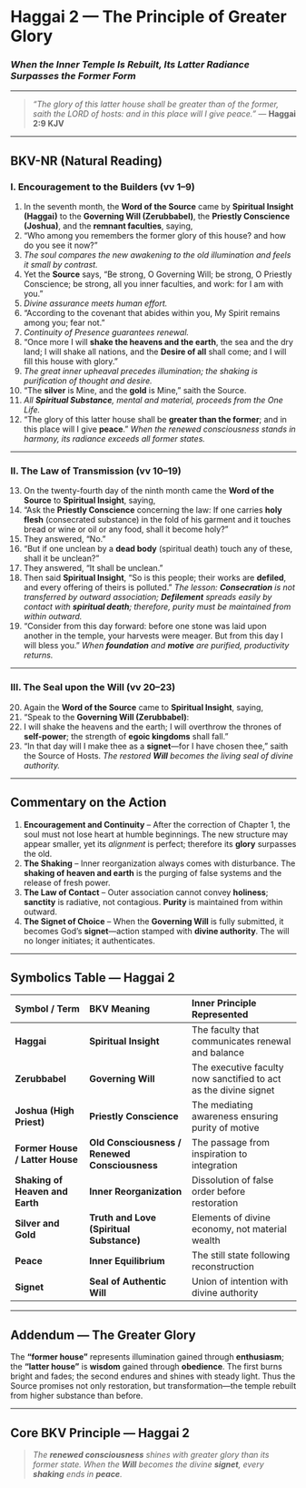 # Haggai 2 — The Principle of Greater Glory
### *When the Inner Temple Is Rebuilt, Its Latter Radiance Surpasses the Former Form*

---

> _“The glory of this latter house shall be greater than of the former, saith the LORD of hosts: and in this place will I give peace.”_ — **Haggai 2:9 KJV**

---

## BKV-NR (Natural Reading)

### **I. Encouragement to the Builders (vv 1–9)**

1.  In the seventh month, the **Word of the Source** came by **Spiritual Insight (Haggai)** to the **Governing Will (Zerubbabel)**, the **Priestly Conscience (Joshua)**, and the **remnant faculties**, saying,
2.  “Who among you remembers the former glory of this house? and how do you see it now?”
3.  *The soul compares the new awakening to the old illumination and feels it small by contrast.*
4.  Yet the **Source** says, “Be strong, O Governing Will; be strong, O Priestly Conscience; be strong, all you inner faculties, and work: for I am with you.”
5.  *Divine assurance meets human effort.*
6.  “According to the covenant that abides within you, My Spirit remains among you; fear not.”
7.  *Continuity of Presence guarantees renewal.*
8.  “Once more I will **shake the heavens and the earth**, the sea and the dry land; I will shake all nations, and the **Desire of all** shall come; and I will fill this house with glory.”
9.  *The great inner upheaval precedes illumination; the shaking is purification of thought and desire.*
10. “The **silver** is Mine, and the **gold** is Mine,” saith the Source.
11. *All **Spiritual Substance**, mental and material, proceeds from the One Life.*
12. “The glory of this latter house shall be **greater than the former**; and in this place will I give **peace**.”
    *When the renewed consciousness stands in harmony, its radiance exceeds all former states.*

---

### **II. The Law of Transmission (vv 10–19)**

13. On the twenty-fourth day of the ninth month came the **Word of the Source** to **Spiritual Insight**, saying,
14. “Ask the **Priestly Conscience** concerning the law: If one carries **holy flesh** (consecrated substance) in the fold of his garment and it touches bread or wine or oil or any food, shall it become holy?”
15. They answered, “No.”
16. “But if one unclean by a **dead body** (spiritual death) touch any of these, shall it be unclean?”
17. They answered, “It shall be unclean.”
18. Then said **Spiritual Insight**, “So is this people; their works are **defiled**, and every offering of theirs is polluted.”
    *The lesson: **Consecration** is not transferred by outward association; **Defilement** spreads easily by contact with **spiritual death**; therefore, purity must be maintained from within outward.*
19. “Consider from this day forward: before one stone was laid upon another in the temple, your harvests were meager. But from this day I will bless you.”
    *When **foundation** and **motive** are purified, productivity returns.*

---

### **III. The Seal upon the Will (vv 20–23)**

20. Again the **Word of the Source** came to **Spiritual Insight**, saying,
21. “Speak to the **Governing Will (Zerubbabel)**:
22. I will shake the heavens and the earth; I will overthrow the thrones of **self-power**; the strength of **egoic kingdoms** shall fall.”
23. “In that day will I make thee as a **signet**—for I have chosen thee,” saith the Source of Hosts.
    *The restored **Will** becomes the living seal of divine authority.*

---

## **Commentary on the Action**

1.  **Encouragement and Continuity** – After the correction of Chapter 1, the soul must not lose heart at humble beginnings. The new structure may appear smaller, yet its *alignment* is perfect; therefore its **glory** surpasses the old.
2.  **The Shaking** – Inner reorganization always comes with disturbance. The **shaking of heaven and earth** is the purging of false systems and the release of fresh power.
3.  **The Law of Contact** – Outer association cannot convey **holiness**; **sanctity** is radiative, not contagious. **Purity** is maintained from within outward.
4.  **The Signet of Choice** – When the **Governing Will** is fully submitted, it becomes God’s **signet**—action stamped with **divine authority**. The will no longer initiates; it authenticates.

---

## **Symbolics Table — Haggai 2**

| Symbol / Term | BKV Meaning | Inner Principle Represented |
| :--- | :--- | :--- |
| **Haggai** | **Spiritual Insight** | The faculty that communicates renewal and balance |
| **Zerubbabel** | **Governing Will** | The executive faculty now sanctified to act as the divine signet |
| **Joshua (High Priest)** | **Priestly Conscience** | The mediating awareness ensuring purity of motive |
| **Former House / Latter House** | **Old Consciousness / Renewed Consciousness** | The passage from inspiration to integration |
| **Shaking of Heaven and Earth** | **Inner Reorganization** | Dissolution of false order before restoration |
| **Silver and Gold** | **Truth and Love (Spiritual Substance)** | Elements of divine economy, not material wealth |
| **Peace** | **Inner Equilibrium** | The still state following reconstruction |
| **Signet** | **Seal of Authentic Will** | Union of intention with divine authority |

---

## **Addendum — The Greater Glory**

The **“former house”** represents illumination gained through **enthusiasm**; the **“latter house”** is **wisdom** gained through **obedience**.
The first burns bright and fades; the second endures and shines with steady light.
Thus the Source promises not only restoration, but transformation—the temple rebuilt from higher substance than before.

---

## **Core BKV Principle — Haggai 2**

> *The **renewed consciousness** shines with greater glory than its former state. When the **Will** becomes the divine **signet**, every **shaking** ends in **peace**.*  







